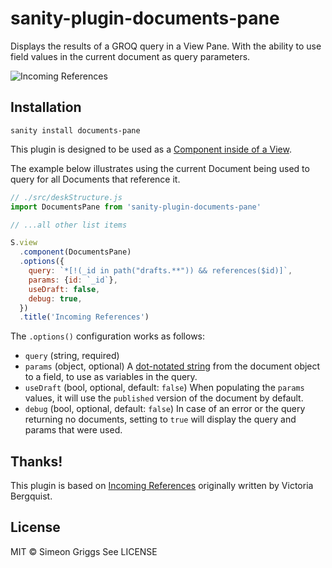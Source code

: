 # sanity-plugin-documents-pane

Displays the results of a GROQ query in a View Pane. With the ability to use field values in the current document as query parameters.

![Incoming References](https://user-images.githubusercontent.com/9684022/121202594-52bc6180-c86d-11eb-897d-f418047b3d22.png)

## Installation

```
sanity install documents-pane
```

This plugin is designed to be used as a [Component inside of a View](https://www.sanity.io/docs/structure-builder-reference#c0c8284844b7).

The example below illustrates using the current Document being used to query for all Documents that reference it.

```js
// ./src/deskStructure.js
import DocumentsPane from 'sanity-plugin-documents-pane'

// ...all other list items

S.view
  .component(DocumentsPane)
  .options({
    query: `*[!(_id in path("drafts.**")) && references($id)]`,
    params: {id: `_id`},
    useDraft: false,
    debug: true,
  })
  .title('Incoming References')
```

The `.options()` configuration works as follows:

- `query` (string, required)
- `params` (object, optional) A [dot-notated string](https://www.npmjs.com/package/dlv) from the document object to a field, to use as variables in the query.
- `useDraft` (bool, optional, default: `false`) When populating the `params` values, it will use the `published` version of the document by default.
- `debug` (bool, optional, default: `false`) In case of an error or the query returning no documents, setting to `true` will display the query and params that were used.

## Thanks!

This plugin is based on [Incoming References](https://github.com/sanity-io/sanity/tree/victoria/incoming-refs-preview/packages/test-studio/src/previews/incoming-refs) originally written by Victoria Bergquist.

## License

MIT © Simeon Griggs
See LICENSE
